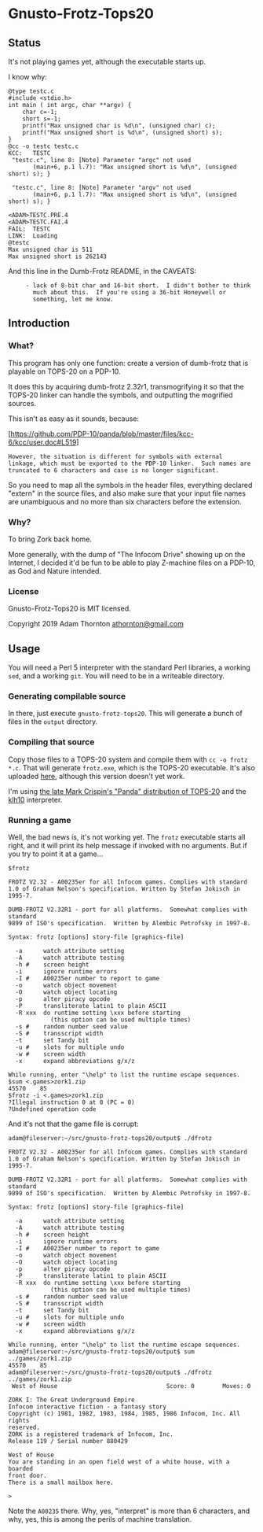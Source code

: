 # Gnusto-Frotz-Tops20

## Status

It's not playing games yet, although the executable starts up.

I know why:

```
@type testc.c
#include <stdio.h>
int main ( int argc, char **argv) {
    char c=-1;
    short s=-1;
    printf("Max unsigned char is %d\n", (unsigned char) c);
    printf("Max unsigned short is %d\n", (unsigned short) s);
}
@cc -o testc testc.c
KCC:   TESTC
 "testc.c", line 8: [Note] Parameter "argc" not used
       (main+6, p.1 l.7): "Max unsigned short is %d\n", (unsigned short) s); }

 "testc.c", line 8: [Note] Parameter "argv" not used
       (main+6, p.1 l.7): "Max unsigned short is %d\n", (unsigned short) s); }

<ADAM>TESTC.PRE.4
<ADAM>TESTC.FAI.4
FAIL:  TESTC
LINK:  Loading
@testc
Max unsigned char is 511
Max unsigned short is 262143
```

And this line in the Dumb-Frotz README, in the CAVEATS:

```
     - lack of 8-bit char and 16-bit short.  I didn't bother to think
       much about this.  If you're using a 36-bit Honeywell or
       something, let me know.
```

## Introduction

### What?

This program has only one function: create a version of dumb-frotz that
is playable on TOPS-20 on a PDP-10.

It does this by acquiring dumb-frotz 2.32r1, transmogrifying it so that
the TOPS-20 linker can handle the symbols, and outputting the mogrified
sources.

This isn't as easy as it sounds, because:

[https://github.com/PDP-10/panda/blob/master/files/kcc-6/kcc/user.doc#L519]

```
However, the situation is different for symbols with external
linkage, which must be exported to the PDP-10 linker.  Such names are
truncated to 6 characters and case is no longer significant.
```
So you need to map all the symbols in the header files, everything declared
"extern" in the source files, and also make sure that your input file names
are unambiguous and no more than six characters before the extension.

### Why?

To bring Zork back home.

More generally, with the dump of "The Infocom Drive" showing up on the
Internet, I decided it'd be fun to be able to play Z-machine files on a
PDP-10, as God and Nature intended.

### License

Gnusto-Frotz-Tops20 is MIT licensed.

Copyright 2019 Adam Thornton <athornton@gmail.com>

## Usage

You will need a Perl 5 interpreter with the standard Perl libraries, a
working `sed`, and a working `git`.  You will need to be in a writeable
directory.

### Generating compilable source

In there, just execute `gnusto-frotz-tops20`.  This will generate a
bunch of files in the `output` directory.

### Compiling that source

Copy those files to a TOPS-20 system and compile them with `cc -o frotz
*.c`.  That will generate `frotz.exe`, which is the TOPS-20 executable.
It's also uploaded [here](frotz.exe), although this version doesn't yet
work.

I'm using
[the late Mark Crispin's "Panda" distribution of TOPS-20](http://panda.trailing-edge.com/)
and the [klh10](https://github.com/DavidGriffith/klh10) interpreter.

### Running a game

Well, the bad news is, it's not working yet.  The `frotz` executable
starts all right, and it will print its help message if invoked with no
arguments.  But if you try to point it at a game...

```
$frotz

FROTZ V2.32 - A00235er for all Infocom games. Complies with standard
1.0 of Graham Nelson's specification. Written by Stefan Jokisch in 1995-7.

DUMB-FROTZ V2.32R1 - port for all platforms.  Somewhat complies with standard
9899 of ISO's specification.  Written by Alembic Petrofsky in 1997-8.

Syntax: frotz [options] story-file [graphics-file]

  -a      watch attribute setting
  -A      watch attribute testing
  -h #    screen height
  -i      ignore runtime errors
  -I #    A00235er number to report to game
  -o      watch object movement
  -O      watch object locating
  -p      alter piracy opcode
  -P      transliterate latin1 to plain ASCII
  -R xxx  do runtime setting \xxx before starting
            (this option can be used multiple times)
  -s #    random number seed value
  -S #    transscript width
  -t      set Tandy bit
  -u #    slots for multiple undo
  -w #    screen width
  -x      expand abbreviations g/x/z

While running, enter "\help" to list the runtime escape sequences.
$sum <.games>zork1.zip
45570    85
$frotz -i <.games>zork1.zip
?Illegal instruction 0 at 0 (PC = 0)
?Undefined operation code
```

And it's not that the game file is corrupt:

```
adam@fileserver:~/src/gnusto-frotz-tops20/output$ ./dfrotz

FROTZ V2.32 - A00235er for all Infocom games. Complies with standard
1.0 of Graham Nelson's specification. Written by Stefan Jokisch in 1995-7.

DUMB-FROTZ V2.32R1 - port for all platforms.  Somewhat complies with standard
9899 of ISO's specification.  Written by Alembic Petrofsky in 1997-8.

Syntax: frotz [options] story-file [graphics-file]

  -a      watch attribute setting
  -A      watch attribute testing
  -h #    screen height
  -i      ignore runtime errors
  -I #    A00235er number to report to game
  -o      watch object movement
  -O      watch object locating
  -p      alter piracy opcode
  -P      transliterate latin1 to plain ASCII
  -R xxx  do runtime setting \xxx before starting
            (this option can be used multiple times)
  -s #    random number seed value
  -S #    transscript width
  -t      set Tandy bit
  -u #    slots for multiple undo
  -w #    screen width
  -x      expand abbreviations g/x/z

While running, enter "\help" to list the runtime escape sequences.
adam@fileserver:~/src/gnusto-frotz-tops20/output$ sum ../games/zork1.zip
45570    85
adam@fileserver:~/src/gnusto-frotz-tops20/output$ ./dfrotz ../games/zork1.zip
 West of House                               Score: 0        Moves: 0

ZORK I: The Great Underground Empire
Infocom interactive fiction - a fantasy story
Copyright (c) 1981, 1982, 1983, 1984, 1985, 1986 Infocom, Inc. All rights
reserved.
ZORK is a registered trademark of Infocom, Inc.
Release 119 / Serial number 880429

West of House
You are standing in an open field west of a white house, with a boarded
front door.
There is a small mailbox here.

>
```

Note the `A00235` there.  Why, yes, "interpret" is more than 6
characters, and why, yes, this is among the perils of machine
translation.
